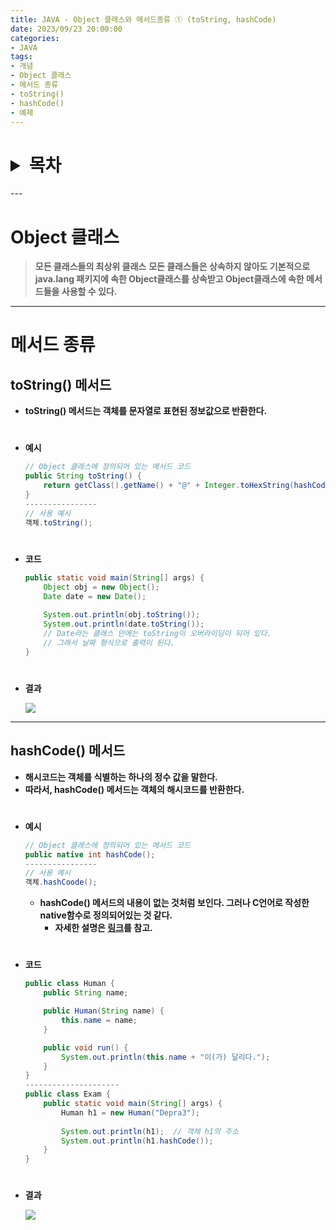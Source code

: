 ```yaml
---
title: JAVA - Object 클래스와 메서드종류 ① (toString, hashCode)
date: 2023/09/23 20:00:00
categories:
- JAVA
tags:
- 개념
- Object 클래스
- 메서드 종류
- toString()
- hashCode()
- 예제
---
```

<h1>
<details>
<summary>목차</summary>
<div markdown="1">

- [Object 클래스](#Object-클래스)
- [메서드 종류](#메서드-종류)
    - [toString() 메서드](#toString-메서드)
    - [hashCode() 메서드](#hashCode-메서드)
</div>
</details>
</h1>
---

# Object 클래스

> **모든 클래스들의 최상위 클래스**
**모든 클래스들은 상속하지 않아도 기본적으로 java.lang 패키지에 속한 Object클래스를 상속받고 Object클래스에 속한 메서드들을 사용할 수 있다.**
> 

---

# 메서드 종류

## toString() 메서드

- **toString() 메서드는 객체를 문자열로 표현된 정보값으로 반환한다.**
#
- **예시**
    
    ```java
    // Object 클래스에 정의되어 있는 메서드 코드
    public String toString() {
        return getClass().getName() + "@" + Integer.toHexString(hashCode());
    }
    ----------------
    // 사용 예시
    객체.toString();
    ```
#
- **코드**
    
    ```java
    public static void main(String[] args) {
    	Object obj = new Object();
    	Date date = new Date();
    	
    	System.out.println(obj.toString());
    	System.out.println(date.toString());
    	// Date라는 클래스 안에는 toString이 오버라이딩이 되어 있다.
    	// 그래서 날짜 형식으로 출력이 된다.
    }
    ```
#
- **결과**
    
    ![](/Images/2023/09/JAVA-Object클래스와메서드종류①/Untitled.png)
    

---

## hashCode() 메서드

- **해시코드는 객체를 식별하는 하나의 정수 값을 말한다.**
- **따라서, hashCode() 메서드는 객체의 해시코드를 반환한다.**
#
- **예시**
    
    ```java
    // Object 클래스에 정의되어 있는 메서드 코드
    public native int hashCode();
    ----------------
    // 사용 예시
    객체.hashCoode();
    ```
    
    - **hashCode() 메서드의 내용이 없는 것처럼 보인다. 그러나 C언어로 작성한 native함수로 정의되어있는 것 같다.**
        - **자세한 설명은 [링크](https://srvaroa.github.io/jvm/java/openjdk/biased-locking/2017/01/30/hashCode.html)를 참고.**
#
- **코드**
    
    ```java
    public class Human {
    	public String name;
    
    	public Human(String name) {
    		this.name = name;
    	}
    
    	public void run() {
    		System.out.println(this.name + "이(가) 달리다.");
    	}
    }
    ---------------------
    public class Exam {
    	public static void main(String[] args) {
    		Human h1 = new Human("Depra3");
    		
    		System.out.println(h1);  // 객체 h1의 주소
    		System.out.println(h1.hashCode());
    	}
    }
    ```
#
- **결과**
    
    ![](/Images/2023/09/JAVA-Object클래스와메서드종류①/Untitled%201.png)